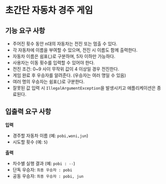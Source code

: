 # 초간단 자동차 경주 게임

## 기능 요구 사항
- 주어진 횟수 동안 n대의 자동차는 전진 또는 멈출 수 있다.
- 각 자동차에 이름을 부여할 수 있으며, 전진 시 이름도 함께 출력한다.
- 자동차 이름은 쉼표(,)로 구분하며, 5자 이하만 가능하다.
- 사용자는 이동 횟수를 입력할 수 있어야 한다.
- 전진 조건: 0~9 사이 무작위 값이 4 이상일 경우 전진한다.
- 게임 완료 후 우승자를 알려준다. (우승자는 여러 명일 수 있음)
- 여러 명의 우승자는 쉼표(,)로 구분한다.
- 잘못된 값 입력 시 `IllegalArgumentException`을 발생시키고 애플리케이션은 종료된다.

## 입출력 요구 사항
**입력**
- 경주할 자동차 이름 (예: `pobi,woni,jun`)
- 시도할 횟수 (예: `5`)

**출력**
- 차수별 실행 결과 (예: `pobi : --`)
- 단독 우승자: `최종 우승자 : pobi`
- 공동 우승자: `최종 우승자 : pobi, jun`